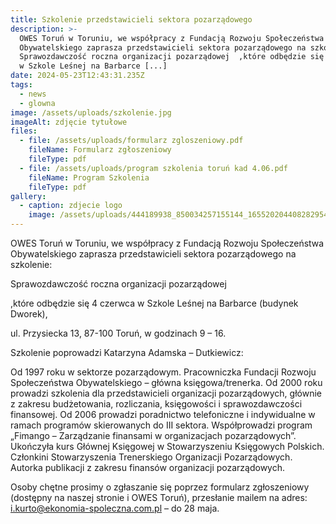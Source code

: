 ```yaml
---
title: Szkolenie przedstawicieli sektora pozarządowego
description: >-
  OWES Toruń w Toruniu, we współpracy z Fundacją Rozwoju Społeczeństwa
  Obywatelskiego zaprasza przedstawicieli sektora pozarządowego na szkolenie: 
  Sprawozdawczość roczna organizacji pozarządowej  ,które odbędzie się 4 czerwca
  w Szkole Leśnej na Barbarce [...]
date: 2024-05-23T12:43:31.235Z
tags:
  - news
  - glowna
image: /assets/uploads/szkolenie.jpg
imageAlt: zdjęcie tytułowe
files:
  - file: /assets/uploads/formularz zgloszeniowy.pdf
    fileName: Formularz zgłoszeniowy
    fileType: pdf
  - file: /assets/uploads/program szkolenia toruń kad 4.06.pdf
    fileName: Program Szkolenia
    fileType: pdf
gallery:
  - caption: zdjecie logo
    image: /assets/uploads/444189938_850034257155144_1655202044082829549_n.jpg
---
```

OWES Toruń w Toruniu, we współpracy z Fundacją Rozwoju Społeczeństwa Obywatelskiego zaprasza przedstawicieli sektora pozarządowego na szkolenie:

Sprawozdawczość roczna organizacji pozarządowej

,które odbędzie się 4 czerwca w Szkole Leśnej na Barbarce (budynek Dworek),

ul. Przysiecka 13, 87-100 Toruń, w godzinach 9 – 16.

Szkolenie poprowadzi Katarzyna Adamska – Dutkiewicz:

Od 1997 roku w sektorze pozarządowym. Pracowniczka Fundacji Rozwoju Społeczeństwa Obywatelskiego – główna księgowa/trenerka. Od 2000 roku prowadzi szkolenia dla przedstawicieli organizacji pozarządowych, głównie z zakresu budżetowania, rozliczania, księgowości i sprawozdawczości finansowej. Od 2006 prowadzi poradnictwo telefoniczne i indywidualne w ramach programów skierowanych do III sektora. Współprowadzi program „Fimango – Zarządzanie finansami w organizacjach pozarządowych”. Ukończyła kurs Głównej Księgowej w Stowarzyszeniu Księgowych Polskich. Członkini Stowarzyszenia Trenerskiego Organizacji Pozarządowych. Autorka publikacji z zakresu finansów organizacji pozarządowych.

Osoby chętne prosimy o zgłaszanie się poprzez formularz zgłoszeniowy (dostępny na naszej stronie i OWES Toruń), przesłanie mailem na adres: i.kurto@ekonomia-spoleczna.com.pl – do 28 maja.
